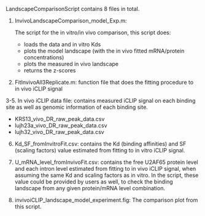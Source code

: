 LandscapeComparisonScript contains 8 files in total.


1. InvivoLandscapeComparison_model_Exp.m:  

   The script for the in vitro/in vivo comparison, this script does:    
      + loads the data and in vitro Kds
      + plots the model landscape (with the in vivo fitted mRNA/protein concentrations)
      + plots the measured in vivo landscape
      + returns the z-scores

2. FitInvivoAll3Replicate.m: function file that does the fitting procedure to in vivo iCLIP signal

3-5. In vivo iCLIP data file: contains measured iCLIP signal on each binding site as well as genomic information of each binding site.  

 + KRS13_vivo_DR_raw_peak_data.csv
 + lujh23a_vivo_DR_raw_peak_data.csv
 + lujh32_vivo_DR_raw_peak_data.csv

6. Kd_SF_fromInvitroFit.csv: contains the Kd (binding affinities) and SF (scaling factors) value estimated from fitting to in vitro iCLIP signal.

7. U_mRNA_level_fromInvivoFit.csv: contains the free U2AF65 protein level and each intron level estimated from fitting to in vivo iCLIP signal, when assuming the same Kd and scaling factors as in vitro. In the script, these value could be provided by users as well, to check the binding landscape from any given protein/mRNA level combination.

8. invivoiCLIP_landscape_model_experiment.fig: The comparison plot from this script.


